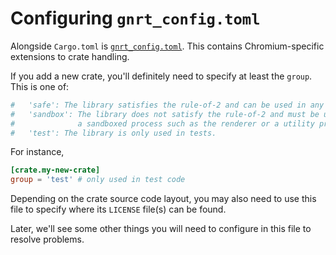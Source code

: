 # Configuring `gnrt_config.toml`

Alongside `Cargo.toml` is [`gnrt_config.toml`][0]. This contains Chromium-specific
extensions to crate handling.

If you add a new crate, you'll definitely need to specify at least the `group`.
This is one of:

```toml
#   'safe': The library satisfies the rule-of-2 and can be used in any process.
#   'sandbox': The library does not satisfy the rule-of-2 and must be used in
#              a sandboxed process such as the renderer or a utility process.
#   'test': The library is only used in tests.
```

For instance,

```toml
[crate.my-new-crate]
group = 'test' # only used in test code
```

Depending on the crate source code layout, you may also need to use this
file to specify where its `LICENSE` file(s) can be found.

Later, we'll see some other things you will need to configure in this file
to resolve problems.

[0]: https://source.chromium.org/chromium/chromium/src/+/main:third_party/rust/chromium_crates_io/gnrt_config.toml